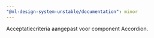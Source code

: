 ```yaml
---
"@nl-design-system-unstable/documentation": minor
---
```


Acceptatiecriteria aangepast voor component Accordion.
